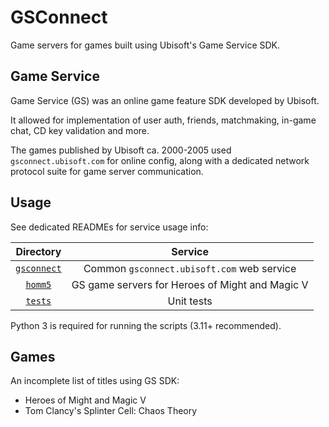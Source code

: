 # GSConnect
Game servers for games built using Ubisoft's Game Service SDK.

## Game Service
Game Service (GS) was an online game feature SDK developed by Ubisoft.

It allowed for implementation of user auth, friends, matchmaking, in-game chat, CD key validation and more.

The games published by Ubisoft ca. 2000-2005 used `gsconnect.ubisoft.com` for online config, along with a dedicated network protocol suite for game server communication.

## Usage
See dedicated READMEs for service usage info:

| Directory | Service |
|:-:|:-:|
| [`gsconnect`](gsconnect) | Common `gsconnect.ubisoft.com` web service |
| [`homm5`](homm5) | GS game servers for Heroes of Might and Magic V |
| [`tests`](tests) | Unit tests |

Python 3 is required for running the scripts (3.11+ recommended).

## Games
An incomplete list of titles using GS SDK:
- Heroes of Might and Magic V
- Tom Clancy's Splinter Cell: Chaos Theory
